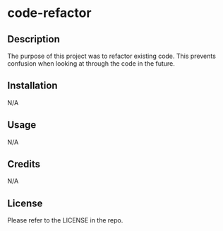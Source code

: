 # code-refactor

## Description

The purpose of this project was to refactor existing code. This prevents confusion when looking at through the code in the future.

## Installation

N/A

## Usage

N/A

## Credits

N/A

## License

Please refer to the LICENSE in the repo.